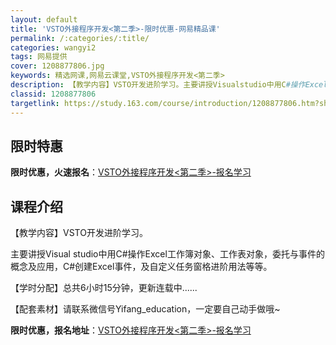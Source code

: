 ```yaml
---
layout: default
title: 'VSTO外接程序开发<第二季>-限时优惠-网易精品课'
permalink: /:categories/:title/
categories: wangyi2
tags: 网易提供
cover: 1208877806.jpg
keywords: 精选网课,网易云课堂,VSTO外接程序开发<第二季>
description: 【教学内容】VSTO开发进阶学习。主要讲授Visualstudio中用C#操作Excel工作簿对象、工作表对象，委托与事
classid: 1208877806
targetlink: https://study.163.com/course/introduction/1208877806.htm?share=1&shareId=1025206652&utm_campaign=share&utm_medium=iphoneShare&utm_source=&utm_u=1025206652
---
```


## 限时特惠

**限时优惠，火速报名**：[VSTO外接程序开发<第二季>-报名学习](https://study.163.com/course/introduction/1208877806.htm?share=1&shareId=1025206652&utm_campaign=share&utm_medium=iphoneShare&utm_source=&utm_u=1025206652)

## 课程介绍

【教学内容】VSTO开发进阶学习。

主要讲授Visual studio中用C#操作Excel工作簿对象、工作表对象，委托与事件的概念及应用，C#创建Excel事件，及自定义任务窗格进阶用法等等。

【学时分配】总共6小时15分钟，更新连载中......

【配套素材】请联系微信号Yifang_education，一定要自己动手做哦~

**限时优惠，报名地址**：[VSTO外接程序开发<第二季>-报名学习](https://study.163.com/course/introduction/1208877806.htm?share=1&shareId=1025206652&utm_campaign=share&utm_medium=iphoneShare&utm_source=&utm_u=1025206652)


